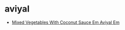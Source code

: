 # aviyal

 * [Mixed Vegetables With Coconut Sauce Em Aviyal Em](../../index/m/mixed-vegetables-with-coconut-sauce-em-aviyal-em-394651.json)
